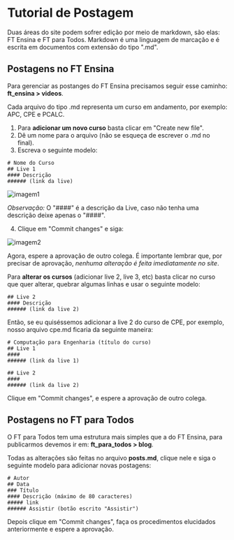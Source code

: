 # Tutorial de Postagem
Duas áreas do site podem sofrer edição por meio de markdown, são elas: FT Ensina e FT para Todos. Markdown é uma linguagem de marcação e é escrita em documentos com extensão do tipo ".md".

## Postagens no FT Ensina
Para gerenciar as postanges do FT Ensina precisamos seguir esse caminho: **ft_ensina > videos**.

Cada arquivo do tipo .md representa um curso em andamento, por exemplo: APC, CPE e PCALC.

1. Para **adicionar um novo curso** basta clicar em "Create new file".
2. Dê um nome para o arquivo (não se esqueça de escrever o .md no final).
3. Escreva o seguinte modelo:
```
# Nome do Curso
## Live 1
#### Descrição
###### (link da live)
```

![imagem1](https://user-images.githubusercontent.com/54515091/81501244-bd3b5080-92ad-11ea-9a4a-c85aa98b55de.png)

_Observação:_ O "####" é a descrição da Live, caso não tenha uma descrição
deixe apenas o "####".

4. Clique em "Commit changes" e siga:

![imagem2](https://user-images.githubusercontent.com/54515091/81501253-c62c2200-92ad-11ea-8c3b-182f46f52fc8.png)

Agora, espere a aprovação de outro colega. É importante lembrar que, por precisar de aprovação, _nenhuma alteração é feita imediatamente no site_.

Para **alterar os cursos** (adicionar live 2, live 3, etc) basta clicar no curso que quer alterar, quebrar algumas linhas e usar o seguinte modelo:
```
## Live 2
#### Descrição
###### (link da live 2)
```
Então, se eu quiséssemos adicionar a live 2 do curso de CPE, por exemplo, nosso arquivo cpe.md ficaria da seguinte maneira:
```
# Computação para Engenharia (título do curso)
## Live 1
####
###### (link da live 1)

## Live 2
#### 
###### (link da live 2)
```
Clique em "Commit changes", e espere a aprovação de outro colega.

## Postagens no FT para Todos
O FT para Todos tem uma estrutura mais simples que a do FT Ensina, para publicarmos devemos ir em: **ft_para_todos > blog**.

Todas as alterações são feitas no arquivo **posts.md**, clique nele e siga o seguinte modelo para adicionar novas postagens:
```
# Autor 
## Data 
### Título 
#### Descrição (máximo de 80 caracteres)
##### link
###### Assistir (botão escrito "Assistir")
```
Depois clique em "Commit changes", faça os procedimentos elucidados anteriormente e espere a aprovação.

